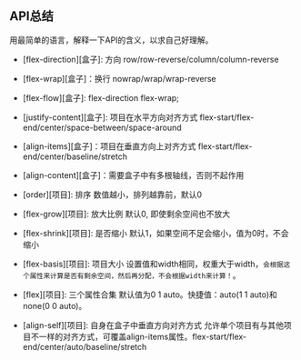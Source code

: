 ## API总结

用最简单的语言，解释一下API的含义，以求自己好理解。

- [flex-direction][盒子]: 方向
  row/row-reverse/column/column-reverse
- [flex-wrap][盒子]：换行
  nowrap/wrap/wrap-reverse
- [flex-flow][盒子]: flex-direction flex-wrap; 
- [justify-content][盒子]: 项目在水平方向对齐方式
  flex-start/flex-end/center/space-between/space-around
- [align-items][盒子]：项目在垂直方向上对齐方式
   flex-start/flex-end/center/baseline/stretch
- [align-content][盒子]：需要盒子中有多根轴线，否则不起作用




- [order][项目]: 排序
  数值越小，排列越靠前，默认0
- [flex-grow][项目]: 放大比例
  默认0, 即使剩余空间也不放大
- [flex-shrink][项目]: 是否缩小
  默认1，如果空间不足会缩小，值为0时，不会缩小
- [flex-basis][项目]: 项目大小
  设置值和width相同，权重大于width，`会根据这个属性来计算是否有剩余空间，然后再分配，不会根据width来计算！`。
- [flex][项目]: 三个属性合集
  默认值为0 1 auto。快捷值：auto(1 1 auto)和none(0 0 auto)。
- [align-self][项目]: 自身在盒子中垂直方向对齐方式
  允许单个项目有与其他项目不一样的对齐方式，可覆盖align-items属性。flex-start/flex-end/center/auto/baseline/stretch


